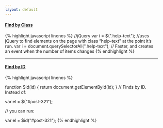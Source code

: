 ```yaml
---
layout: default
---
```


#### **[Find by Class](#find-by-class)**

{% highlight javascript linenos %}
//jQuery
var i = $(".help-text");
//uses jQuery to find elements on the page with class “help-text” at the point it’s run.
var i = document.querySelectorAll(".help-text");
// Faster, and creates an event when the number of items changes
{% endhighlight %}

___

#### **[Find by ID](#find-by-id)**
{% highlight javascript linenos %}

function $id(id) {
	return document.getElementById(id);
}
// Finds by ID. Instead of:

var el = $("#post-321");

// you can run:

var el = $id("#post-321");
{% endhighlight %}
